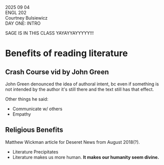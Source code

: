2025 09 04  
ENGL 202  
Courtney Bulsiewicz  
DAY ONE: INTRO

SAGE IS IN THIS CLASS YAYAYYAYYYYY!!!


# Benefits of reading literature

## Crash Course vid by John Green

John Green denounced the idea of authoral intent, bc even if something is not intended by the author it's still there and the text still has that effect.

Other things he said:

- Communicate w/ others
- Empathy


## Religious Benefits

Matthew Wickman article for Deseret News from August 2018(?).

- Literature Precipitates
- Literature makes us more human. **It makes our humanity seem divine.**